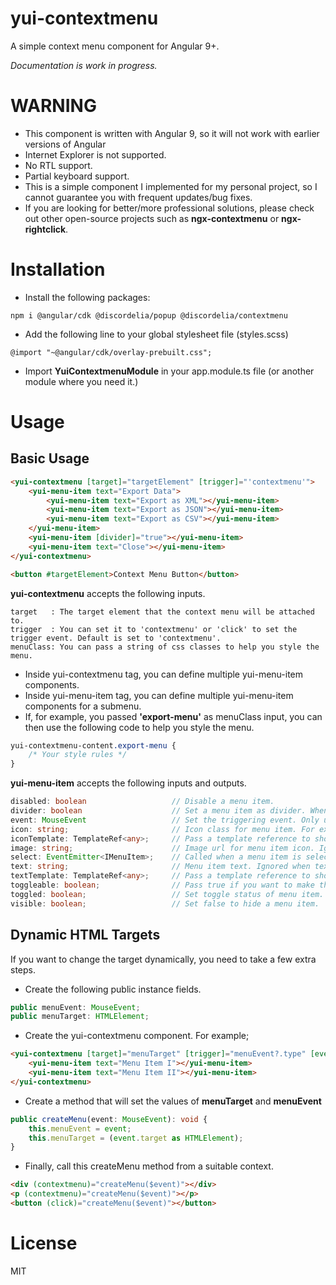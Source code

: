 # yui-contextmenu

A simple context menu component for Angular 9+.

_Documentation is work in progress._

# WARNING

* This component is written with Angular 9, so it will not work with earlier versions of Angular
* Internet Explorer is not supported.
* No RTL support.
* Partial keyboard support.
* This is a simple component I implemented for my personal project, so I cannot guarantee you with frequent updates/bug fixes.
* If you are looking for better/more professional solutions, please check out other open-source projects such as **ngx-contextmenu** or **ngx-rightclick**.

# Installation

* Install the following packages:
    
```
npm i @angular/cdk @discordelia/popup @discordelia/contextmenu
```

* Add the following line to your global stylesheet file (styles.scss)
    
```
@import "~@angular/cdk/overlay-prebuilt.css";
```

* Import **YuiContextmenuModule** in your app.module.ts file (or another module where you need it.)

# Usage

## Basic Usage

```html
<yui-contextmenu [target]="targetElement" [trigger]="'contextmenu'">
    <yui-menu-item text="Export Data">
        <yui-menu-item text="Export as XML"></yui-menu-item>
        <yui-menu-item text="Export as JSON"></yui-menu-item>
        <yui-menu-item text="Export as CSV"></yui-menu-item>
    </yui-menu-item>
    <yui-menu-item [divider]="true"></yui-menu-item>
    <yui-menu-item text="Close"></yui-menu-item>
</yui-contextmenu>

<button #targetElement>Context Menu Button</button>
```

**yui-contextmenu** accepts the following inputs.

```
target   : The target element that the context menu will be attached to.
trigger  : You can set it to 'contextmenu' or 'click' to set the trigger event. Default is set to 'contextmenu'.
menuClass: You can pass a string of css classes to help you style the menu.
```

* Inside yui-contextmenu tag, you can define multiple yui-menu-item components.
* Inside yui-menu-item tag, you can define multiple yui-menu-item components for a submenu.
* If, for example, you passed **'export-menu'** as menuClass input, you can then use the following code to help you style the menu.

```scss
yui-contextmenu-content.export-menu {
    /* Your style rules */
}
```

**yui-menu-item** accepts the following inputs and outputs.

```typescript
disabled: boolean                   // Disable a menu item.
divider: boolean                    // Set a menu item as divider. When set to true, all other options are ignored.
event: MouseEvent                   // Set the triggering event. Only used when the target changes dynamically.
icon: string;                       // Icon class for menu item. For example, you can pass a font icon class such as 'fa fa-plus'. Ignored when iconTemplate option is set.
iconTemplate: TemplateRef<any>;     // Pass a template reference to show as menu item icon.
image: string;                      // Image url for menu item icon. Ignored when iconTemplate option is set.
select: EventEmitter<IMenuItem>;    // Called when a menu item is selected. 
text: string;                       // Menu item text. Ignored when textTemplate option is set.
textTemplate: TemplateRef<any>;     // Pass a template reference to show as menu item text.
toggleable: boolean;                // Pass true if you want to make the menu item toggleable.
toggled: boolean;                   // Set toggle status of menu item. This is a two-way binding. [(toggled)]
visible: boolean;                   // Set false to hide a menu item.
```

## Dynamic HTML Targets

If you want to change the target dynamically, you need to take a few extra steps.

* Create the following public instance fields.
```typescript
public menuEvent: MouseEvent;
public menuTarget: HTMLElement;
```

* Create the yui-contextmenu component. For example;
```html
<yui-contextmenu [target]="menuTarget" [trigger]="menuEvent?.type" [event]="menuEvent">
    <yui-menu-item text="Menu Item I"></yui-menu-item>
    <yui-menu-item text="Menu Item II"></yui-menu-item>
</yui-contextmenu>
```

* Create a method that will set the values of **menuTarget** and **menuEvent**

```typescript
public createMenu(event: MouseEvent): void {
    this.menuEvent = event;
    this.menuTarget = (event.target as HTMLElement);
}
```
* Finally, call this createMenu method from a suitable context.

```html
<div (contextmenu)="createMenu($event)"></div>
<p (contextmenu)="createMenu($event)"></p>
<button (click)="createMenu($event)"></button>
```

# License

MIT
